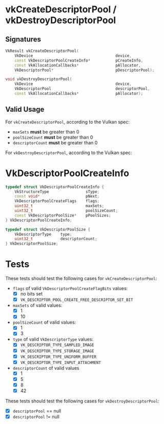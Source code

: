 # vkCreateDescriptorPool / vkDestroyDescriptorPool

## Signatures
```c++
VkResult vkCreateDescriptorPool(
    VkDevice                                    device,
    const VkDescriptorPoolCreateInfo*           pCreateInfo,
    const VkAllocationCallbacks*                pAllocator,
    VkDescriptorPool*                           pDescriptorPool);

void vkDestroyDescriptorPool(
    VkDevice                                    device,
    VkDescriptorPool                            descriptorPool,
    const VkAllocationCallbacks*                pAllocator);
```

## Valid Usage

For `vkCreateDescriptorPool`, according to the Vulkan spec:
- `maxSets` **must** be greater than 0
- `poolSizeCount` **must** be greater than 0
- `descriptorCount` **must** be greater than 0

For `vkDestroyDescriptorPool`, according to the Vulkan spec:

# VkDescriptorPoolCreateInfo
```c++
typedef struct VkDescriptorPoolCreateInfo {
    VkStructureType                sType;
    const void*                    pNext;
    VkDescriptorPoolCreateFlags    flags;
    uint32_t                       maxSets;
    uint32_t                       poolSizeCount;
    const VkDescriptorPoolSize*    pPoolSizes;
} VkDescriptorPoolCreateInfo;

typedef struct VkDescriptorPoolSize {
    VkDescriptorType    type;
    uint32_t            descriptorCount;
} VkDescriptorPoolSize;
```

# Tests

These tests should test the following cases for `vkCreateDescriptorPool`:
- `flags` of valid `VkDescriptorPoolCreateFlagBits` values:
  - [x] no bits set
  - [x] `VK_DESCRIPTOR_POOL_CREATE_FREE_DESCRIPTOR_SET_BIT`
- `maxSets` of valid values:
  - [x] 1
  - [x] 10
- `poolSizeCount` of valid values:
  - [x] 1
  - [x] 3
- `type` of valid `VkDescriptorType` values:
  - [x] `VK_DESCRIPTOR_TYPE_SAMPLED_IMAGE`
  - [x] `VK_DESCRIPTOR_TYPE_STORAGE_IMAGE`
  - [x] `VK_DESCRIPTOR_TYPE_UNIFORM_BUFFER`
  - [x] `VK_DESCRIPTOR_TYPE_INPUT_ATTACHMENT`
- `descriptorCount` of valid values
  - [x] 1
  - [x] 5
  - [x] 8
  - [x] 42

These tests should test the following cases for `vkDestroyDescriptorPool`:
- [x] `descriptorPool` == null
- [x] `descriptorPool` != null
